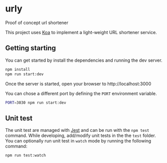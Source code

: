 # urly

Proof of concept url shortener

This project uses [Koa](https://koajs.com) to implement a light-weight URL shortener service.

## Getting starting

You can get started by install the dependencies and running the dev server.

```bash
npm install
npm run start:dev
```

Once the server is started, open your browser to http://localhost:3000

You can chose a different port by defining the `PORT` environment variable.

```bash
PORT=3030 npm run start:dev
```

## Unit test

The unit test are managed with [Jest](https://jestjs.io) and can be run with the `npm test` command. While developing, add/modify unit tests in the the `test` folder. You can optionally run unit test in `watch` mode by running the following command:

```bash
npm run test:watch
```
